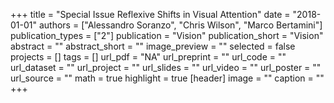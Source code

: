 +++
title = "Special Issue Reflexive Shifts in Visual Attention"
date = "2018-01-01"
authors = ["Alessandro Soranzo", "Chris Wilson", "Marco Bertamini"]
publication_types = ["2"]
publication = "Vision"
publication_short = "Vision"
abstract = ""
abstract_short = ""
image_preview = ""
selected = false
projects = []
tags = []
url_pdf = "NA"
url_preprint = ""
url_code = ""
url_dataset = ""
url_project = ""
url_slides = ""
url_video = ""
url_poster = ""
url_source = ""
math = true
highlight = true
[header]
image = ""
caption = ""
+++
